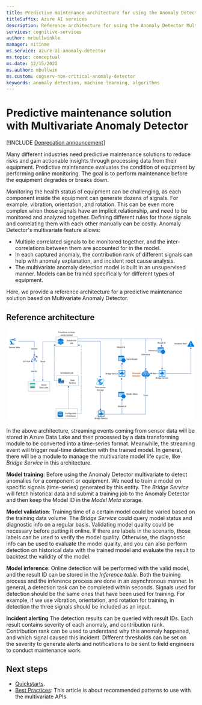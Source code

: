 ```yaml
---
title: Predictive maintenance architecture for using the Anomaly Detector Multivariate API
titleSuffix: Azure AI services
description: Reference architecture for using the Anomaly Detector Multivariate APIs to apply anomaly detection to your time series data for predictive maintenance.
services: cognitive-services
author: mrbullwinkle
manager: nitinme
ms.service: azure-ai-anomaly-detector
ms.topic: conceptual
ms.date: 12/15/2022
ms.author: mbullwin
ms.custom: cogserv-non-critical-anomaly-detector
keywords: anomaly detection, machine learning, algorithms
---
```


# Predictive maintenance solution with Multivariate Anomaly Detector

[!INCLUDE [Deprecation announcement](../includes/deprecation.md)]

Many different industries need predictive maintenance solutions to reduce risks and gain actionable insights through processing data from their equipment. Predictive maintenance evaluates the condition of equipment by performing online monitoring. The goal is to perform maintenance before the equipment degrades or breaks down.

Monitoring the health status of equipment can be challenging, as each component inside the equipment can generate dozens of signals. For example, vibration, orientation, and rotation.  This can be even more complex when those signals have an implicit relationship, and need to be monitored and analyzed together. Defining different rules for those signals and correlating them with each other manually can be costly. Anomaly Detector's multivariate feature allows:

* Multiple correlated signals to be monitored together, and the inter-correlations between them are accounted for in the model.
* In each captured anomaly, the contribution rank of different signals can help with anomaly explanation, and incident root cause analysis.
* The multivariate anomaly detection model is built in an unsupervised manner. Models can be trained specifically for different types of equipment.

Here, we provide a reference architecture for a predictive maintenance solution based on Multivariate Anomaly Detector.

## Reference architecture

[ ![Architectural diagram that starts at sensor data being collected at the edge with a piece of industrial equipment and tracks the processing/analysis pipeline to an end output of an incident alert being generated after Anomaly Detector runs.](../media/multivariate-architecture/multivariate-architecture.png) ](../media/multivariate-architecture/multivariate-architecture.png#lightbox)

In the above architecture, streaming events coming from sensor data will be stored in Azure Data Lake and then processed by a data transforming module to be converted into a time-series format. Meanwhile, the streaming event will trigger real-time detection with the trained model. In general, there will be a module to manage the multivariate model life cycle, like *Bridge Service* in this architecture.

**Model training**: Before using the Anomaly Detector multivariate to detect anomalies for a component or equipment. We need to train a model on specific signals (time-series) generated by this entity. The *Bridge Service* will fetch historical data and submit a training job to the Anomaly Detector and then keep the Model ID in the *Model Meta* storage.

**Model validation**: Training time of a certain model could be varied based on the training data volume. The *Bridge Service* could query model status and diagnostic info on a regular basis. Validating model quality could be necessary before putting it online. If there are labels in the scenario, those labels can be used to verify the model quality. Otherwise, the diagnostic info can be used to evaluate the model quality, and you can also perform detection on historical data with the trained model and evaluate the result to backtest the validity of the model.

**Model inference**: Online detection will be performed with the valid model, and the result ID can be stored in the *Inference table*. Both the training process and the inference process are done in an asynchronous manner. In general, a detection task can be completed within seconds. Signals used for detection should be the same ones that have been used for training. For example, if we use vibration, orientation, and rotation for training, in detection the three signals should be included as an input.

**Incident alerting** The detection results can be queried with result IDs. Each result contains severity of each anomaly, and contribution rank. Contribution rank can be used to understand why this anomaly happened, and which signal caused this incident. Different thresholds can be set on the severity to generate alerts and notifications to be sent to field engineers to conduct maintenance work.

## Next steps

- [Quickstarts](../quickstarts/client-libraries-multivariate.md).
- [Best Practices](../concepts/best-practices-multivariate.md): This article is about recommended patterns to use with the  multivariate APIs.
